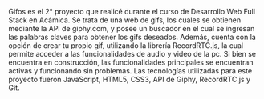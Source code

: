 Gifos es el 2° proyecto que realicé durante el curso de Desarrollo Web Full Stack en Acámica. 
Se trata de una web de gifs, los cuales se obtienen mediante la API de giphy.com, y posee un buscador en el cual se 
ingresan las palabras claves para obtener los gifs deseados. 
Además, cuenta con la opción de crear tu propio gif, utilizando la librería RecordRTC.js, la cual permite acceder a las funcionalidades 
de audio y video de la pc. 
Si bien se encuentra en construcción, las funcionalidades principales se encuentran activas y funcionando sin problemas. 
Las tecnologías utilizadas para este proyecto fueron JavaScript, HTML5, CSS3, API de Giphy, RecordRTC.js y Git. 
